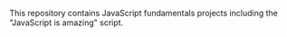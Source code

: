 This repository contains JavaScript fundamentals projects including the "JavaScript is amazing" script.
